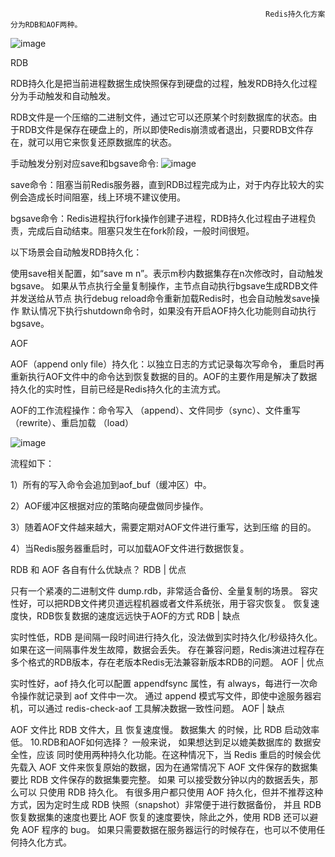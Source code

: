                                                              Redis持久化⽅案分为RDB和AOF两种。


![image](https://github.com/Lincoln-dac/kube-linux/blob/master/pic/642.png)

RDB

RDB持久化是把当前进程数据生成快照保存到硬盘的过程，触发RDB持久化过程分为手动触发和自动触发。

RDB⽂件是⼀个压缩的⼆进制⽂件，通过它可以还原某个时刻数据库的状态。由于RDB⽂件是保存在硬盘上的，所以即使Redis崩溃或者退出，只要RDB⽂件存在，就可以⽤它来恢复还原数据库的状态。

手动触发分别对应save和bgsave命令:
![image](https://github.com/Lincoln-dac/kube-linux/blob/master/pic/643.png)


save命令：阻塞当前Redis服务器，直到RDB过程完成为止，对于内存比较大的实例会造成长时间阻塞，线上环境不建议使用。

bgsave命令：Redis进程执行fork操作创建子进程，RDB持久化过程由子进程负责，完成后自动结束。阻塞只发生在fork阶段，一般时间很短。


以下场景会自动触发RDB持久化：

使用save相关配置，如“save m n”。表示m秒内数据集存在n次修改时，自动触发bgsave。
如果从节点执行全量复制操作，主节点自动执行bgsave生成RDB文件并发送给从节点
执行debug reload命令重新加载Redis时，也会自动触发save操作
默认情况下执行shutdown命令时，如果没有开启AOF持久化功能则自动执行bgsave。


AOF

AOF（append only file）持久化：以独立日志的方式记录每次写命令， 重启时再重新执行AOF文件中的命令达到恢复数据的目的。AOF的主要作用是解决了数据持久化的实时性，目前已经是Redis持久化的主流方式。

AOF的工作流程操作：命令写入 （append）、文件同步（sync）、文件重写（rewrite）、重启加载 （load）

![image](https://github.com/Lincoln-dac/kube-linux/blob/master/pic/644.png)


流程如下：

1）所有的写入命令会追加到aof_buf（缓冲区）中。

2）AOF缓冲区根据对应的策略向硬盘做同步操作。

3）随着AOF文件越来越大，需要定期对AOF文件进行重写，达到压缩 的目的。

4）当Redis服务器重启时，可以加载AOF文件进行数据恢复。











RDB 和 AOF 各自有什么优缺点？
RDB | 优点

只有一个紧凑的二进制文件 dump.rdb，非常适合备份、全量复制的场景。
容灾性好，可以把RDB文件拷贝道远程机器或者文件系统张，用于容灾恢复。
恢复速度快，RDB恢复数据的速度远远快于AOF的方式
RDB | 缺点

实时性低，RDB 是间隔一段时间进行持久化，没法做到实时持久化/秒级持久化。如果在这一间隔事件发生故障，数据会丢失。
存在兼容问题，Redis演进过程存在多个格式的RDB版本，存在老版本Redis无法兼容新版本RDB的问题。
AOF | 优点

实时性好，aof 持久化可以配置 appendfsync 属性，有 always，每进行一次命令操作就记录到 aof 文件中一次。
通过 append 模式写文件，即使中途服务器宕机，可以通过 redis-check-aof 工具解决数据一致性问题。
AOF | 缺点

AOF 文件比 RDB 文件大，且 恢复速度慢。
数据集大 的时候，比 RDB 启动效率低。
10.RDB和AOF如何选择？
一般来说， 如果想达到足以媲美数据库的 数据安全性，应该 同时使用两种持久化功能。在这种情况下，当 Redis 重启的时候会优先载入 AOF 文件来恢复原始的数据，因为在通常情况下 AOF 文件保存的数据集要比 RDB 文件保存的数据集要完整。
如果 可以接受数分钟以内的数据丢失，那么可以 只使用 RDB 持久化。
有很多用户都只使用 AOF 持久化，但并不推荐这种方式，因为定时生成 RDB 快照（snapshot）非常便于进行数据备份， 并且 RDB 恢复数据集的速度也要比 AOF 恢复的速度要快，除此之外，使用 RDB 还可以避免 AOF 程序的 bug。
如果只需要数据在服务器运行的时候存在，也可以不使用任何持久化方式。
